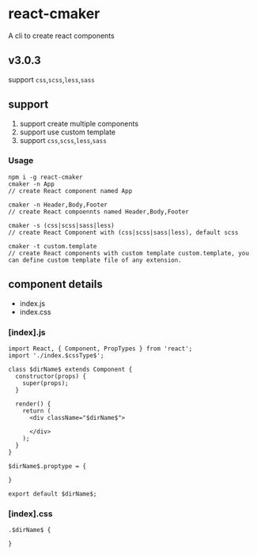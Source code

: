 # react-cmaker

A cli to create react components

## v3.0.3

support `css`,`scss`,`less`,`sass`

## support

1. support create multiple components
2. support use custom template
3. support `css`,`scss`,`less`,`sass`

### Usage

```
npm i -g react-cmaker
cmaker -n App
// create React component named App

cmaker -n Header,Body,Footer
// create React compoennts named Header,Body,Footer

cmaker -s (css|scss|sass|less)
// create React Component with (css|scss|sass|less), default scss

cmaker -t custom.template
// create React components with custom template custom.template, you can define custom template file of any extension.

```

## component details

- index.js
- index.css


### [index].js

```
import React, { Component, PropTypes } from 'react';
import './index.$cssType$';

class $dirName$ extends Component {
  constructor(props) {
    super(props);
  }

  render() {
    return (
      <div className="$dirName$">

      </div>
    );
  }
}

$dirName$.proptype = {

}

export default $dirName$;
```

### [index].css

```
.$dirName$ {

}
```
